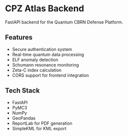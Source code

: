 # CPZ Atlas Backend

FastAPI backend for the Quantum CBRN Defense Platform.

## Features

- Secure authentication system
- Real-time quantum data processing
- ELF anomaly detection
- Schumann resonance monitoring
- Zeta-C index calculation
- CORS support for frontend integration

## Tech Stack

- FastAPI
- PyMC3
- NumPy
- GeoPandas
- ReportLab for PDF generation
- SimpleKML for KML export
